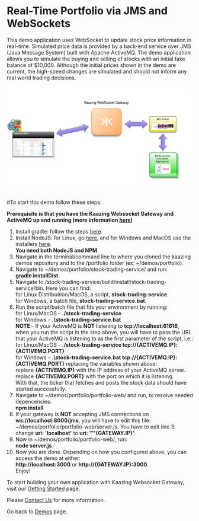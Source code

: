 # Real-Time Portfolio via JMS and WebSockets

This demo application uses WebSocket to update stock price information in real-time. Simulated price data is provided by a back-end service over JMS (Java Message System) built with Apache ActiveMQ. The demo application allows you to simulate the buying and selling of stocks with an initial fake balance of $10,000. Although the initial prices shown in the demo are current, the high-speed changes are simulated and should not inform any real world trading decisions.

![Portfolio demo](Portfolio-app.png "Xignite demo")


#To start this demo follow these steps:

**Prerequisite is that you have the Kaazing Websocket Gateway and ActiveMQ up and running (more information [here](https://kaazing.com/doc/5.0/about/setup-guide/index.html))**

1. Install gradle: follow the steps [here](https://gradle.org/gradle-download/?_ga=1.147510451.589111043.1485507259).
1. Install NodeJS: for Linux, go [here](https://nodejs.org/en/download/package-manager/), and for Windows and MacOS use the installers [here](https://nodejs.org/en/download/).  
**You need both NodeJS and NPM**.
1. Navigate in the terminal/command line to where you cloned the kaazing demos repository and to the /portfolio folder (ex: ~/demos/portfolio).
1. Navigate to ~/demos/portfolio/stock-trading-service/ and run:  
  **gradle installDist**.
1. Navigate to /stock-trading-service/build/install/stock-trading-service/bin. Here you can find:  
  for Linux Distribuition/MacOS, a script, **stock-trading-service**.  
  for Windows, a batch file, **stock-trading-service.bat**.
1. Run the script/batch file that fits your environment by running:  
  for Linux/MacOS - **./stock-trading-service**  
  for Windows - **.\stock-trading-service.bat**  
**NOTE** - If your ActiveMQ is **NOT** listening to **tcp://localhost:61616**, when you run the script in the step above, you will have to pass the URL that your ActiveMQ is listening to as the first parameter of the script, i.e.:  
  for Linux/MacOS - **./stock-trading-service tcp://{ACTIVEMQ.IP}:{ACTIVEMQ.PORT}**  
  for Windows - **.\stock-trading-service.bat tcp://{ACTIVEMQ.IP}:{ACTIVEMQ.PORT}**
replacing the variables shown above:  
  replace **{ACTIVEMQ.IP}** with the IP address of your ActiveMQ server.  
  replace **{ACTIVEMQ.PORT}** with the port on which it is listening.  
With that, the ticker that fetches and posts the stock data should have started successfully.
1. Navigate to ~/demos/portfolio/portfolio-web/ and run, to resolve needed depencencies:  
  **npm install**
1. If your gateway is **NOT** accepting JMS connections on **ws://localhost:8000/jms**, you will have to edit this file:  
~/demos/portfolio/portfolio-web/server.js. You have to edit line 3:  
  change **uri: 'localhost'** to **uri: '"'{GATEWAY.IP}'**.
1. Now in ~/demos/portfolio/portfolio-web/, run:  
  **node server.js**.
1. Now you are done. Depending on how you configured above, you can access the demo at either:  
  **http://localhost:3000** or **http://{GATEWAY.IP}:3000**.  
Enjoy!
 
To start building your own application with Kaazing Websocket Gateway, visit our [Getting Started](https://kaazing.com/getting-started/) page. </br>

Please [Contact Us](https://kaazing.com/contact/) for more information.

Go back to [Demos](http://kaazing.com/products/demos/) page.
